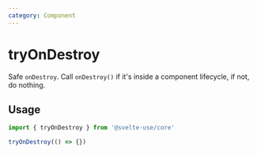 ```yaml
---
category: Component
---
```


# tryOnDestroy

Safe `onDestroy`. Call `onDestroy()` if it's inside a component lifecycle, if not, do nothing.

## Usage

```js
import { tryOnDestroy } from '@svelte-use/core'

tryOnDestroy(() => {})
```
